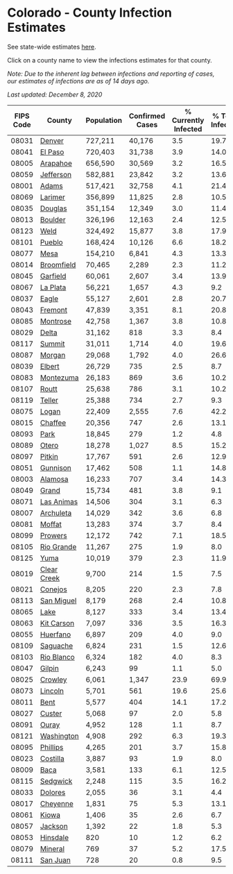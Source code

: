 # Colorado - County Infection Estimates

See state-wide estimates [here](/infections/us-co).

Click on a county name to view the infections estimates for that county.

*Note: Due to the inherent lag between infections and reporting of cases, our estimates of infections are as of 14 days ago.*

*Last updated: December 8, 2020*

|   FIPS Code |                     County |   Population |   Confirmed Cases |   % Currently Infected |   % Total Infected |
|-------------|----------------------------|--------------|-------------------|------------------------|--------------------|
|       08031 |           [Denver](denver) |      727,211 |            40,176 |                    3.5 |               19.7 |
|       08041 |         [El Paso](el-paso) |      720,403 |            31,738 |                    3.9 |               14.0 |
|       08005 |       [Arapahoe](arapahoe) |      656,590 |            30,569 |                    3.2 |               16.5 |
|       08059 |     [Jefferson](jefferson) |      582,881 |            23,842 |                    3.2 |               13.6 |
|       08001 |             [Adams](adams) |      517,421 |            32,758 |                    4.1 |               21.4 |
|       08069 |         [Larimer](larimer) |      356,899 |            11,825 |                    2.8 |               10.5 |
|       08035 |         [Douglas](douglas) |      351,154 |            12,349 |                    3.0 |               11.4 |
|       08013 |         [Boulder](boulder) |      326,196 |            12,163 |                    2.4 |               12.5 |
|       08123 |               [Weld](weld) |      324,492 |            15,877 |                    3.8 |               17.9 |
|       08101 |           [Pueblo](pueblo) |      168,424 |            10,126 |                    6.6 |               18.2 |
|       08077 |               [Mesa](mesa) |      154,210 |             6,841 |                    4.3 |               13.3 |
|       08014 |   [Broomfield](broomfield) |       70,465 |             2,289 |                    2.3 |               11.2 |
|       08045 |       [Garfield](garfield) |       60,061 |             2,607 |                    3.4 |               13.9 |
|       08067 |       [La Plata](la-plata) |       56,221 |             1,657 |                    4.3 |                9.2 |
|       08037 |             [Eagle](eagle) |       55,127 |             2,601 |                    2.8 |               20.7 |
|       08043 |         [Fremont](fremont) |       47,839 |             3,351 |                    8.1 |               20.8 |
|       08085 |       [Montrose](montrose) |       42,758 |             1,367 |                    3.8 |               10.8 |
|       08029 |             [Delta](delta) |       31,162 |               818 |                    3.3 |                8.4 |
|       08117 |           [Summit](summit) |       31,011 |             1,714 |                    4.0 |               19.6 |
|       08087 |           [Morgan](morgan) |       29,068 |             1,792 |                    4.0 |               26.6 |
|       08039 |           [Elbert](elbert) |       26,729 |               735 |                    2.5 |                8.7 |
|       08083 |     [Montezuma](montezuma) |       26,183 |               869 |                    3.6 |               10.2 |
|       08107 |             [Routt](routt) |       25,638 |               786 |                    3.1 |               10.2 |
|       08119 |           [Teller](teller) |       25,388 |               734 |                    2.7 |                9.3 |
|       08075 |             [Logan](logan) |       22,409 |             2,555 |                    7.6 |               42.2 |
|       08015 |         [Chaffee](chaffee) |       20,356 |               747 |                    2.6 |               13.1 |
|       08093 |               [Park](park) |       18,845 |               279 |                    1.2 |                4.8 |
|       08089 |             [Otero](otero) |       18,278 |             1,027 |                    8.5 |               15.2 |
|       08097 |           [Pitkin](pitkin) |       17,767 |               591 |                    2.6 |               12.9 |
|       08051 |       [Gunnison](gunnison) |       17,462 |               508 |                    1.1 |               14.8 |
|       08003 |         [Alamosa](alamosa) |       16,233 |               707 |                    3.4 |               14.3 |
|       08049 |             [Grand](grand) |       15,734 |               481 |                    3.8 |                9.1 |
|       08071 |   [Las Animas](las-animas) |       14,506 |               304 |                    3.1 |                6.3 |
|       08007 |     [Archuleta](archuleta) |       14,029 |               342 |                    3.6 |                6.8 |
|       08081 |           [Moffat](moffat) |       13,283 |               374 |                    3.7 |                8.4 |
|       08099 |         [Prowers](prowers) |       12,172 |               742 |                    7.1 |               18.5 |
|       08105 |   [Rio Grande](rio-grande) |       11,267 |               275 |                    1.9 |                8.0 |
|       08125 |               [Yuma](yuma) |       10,019 |               379 |                    2.3 |               11.9 |
|       08019 | [Clear Creek](clear-creek) |        9,700 |               214 |                    1.5 |                7.5 |
|       08021 |         [Conejos](conejos) |        8,205 |               220 |                    2.3 |                7.8 |
|       08113 |   [San Miguel](san-miguel) |        8,179 |               268 |                    2.4 |               10.8 |
|       08065 |               [Lake](lake) |        8,127 |               333 |                    3.4 |               13.4 |
|       08063 |   [Kit Carson](kit-carson) |        7,097 |               336 |                    3.5 |               16.3 |
|       08055 |       [Huerfano](huerfano) |        6,897 |               209 |                    4.0 |                9.0 |
|       08109 |       [Saguache](saguache) |        6,824 |               231 |                    1.5 |               12.6 |
|       08103 |   [Rio Blanco](rio-blanco) |        6,324 |               182 |                    4.0 |                8.3 |
|       08047 |           [Gilpin](gilpin) |        6,243 |                99 |                    1.1 |                5.0 |
|       08025 |         [Crowley](crowley) |        6,061 |             1,347 |                   23.9 |               69.9 |
|       08073 |         [Lincoln](lincoln) |        5,701 |               561 |                   19.6 |               25.6 |
|       08011 |               [Bent](bent) |        5,577 |               404 |                   14.1 |               17.2 |
|       08027 |           [Custer](custer) |        5,068 |                97 |                    2.0 |                5.8 |
|       08091 |             [Ouray](ouray) |        4,952 |               128 |                    1.1 |                8.7 |
|       08121 |   [Washington](washington) |        4,908 |               292 |                    6.3 |               19.3 |
|       08095 |       [Phillips](phillips) |        4,265 |               201 |                    3.7 |               15.8 |
|       08023 |       [Costilla](costilla) |        3,887 |                93 |                    1.9 |                8.0 |
|       08009 |               [Baca](baca) |        3,581 |               133 |                    6.1 |               12.5 |
|       08115 |       [Sedgwick](sedgwick) |        2,248 |               115 |                    3.5 |               16.2 |
|       08033 |         [Dolores](dolores) |        2,055 |                36 |                    3.1 |                4.4 |
|       08017 |       [Cheyenne](cheyenne) |        1,831 |                75 |                    5.3 |               13.1 |
|       08061 |             [Kiowa](kiowa) |        1,406 |                35 |                    2.6 |                6.7 |
|       08057 |         [Jackson](jackson) |        1,392 |                22 |                    1.8 |                5.3 |
|       08053 |       [Hinsdale](hinsdale) |          820 |                10 |                    1.2 |                6.2 |
|       08079 |         [Mineral](mineral) |          769 |                37 |                    5.2 |               17.5 |
|       08111 |       [San Juan](san-juan) |          728 |                20 |                    0.8 |                9.5 |